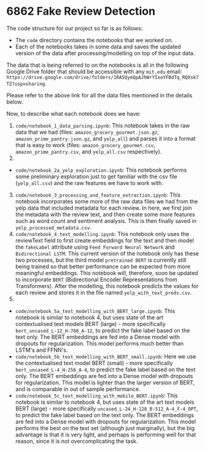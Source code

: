 # 6862 Fake Review Detection

The code structure for our project so far is as follows:
* The `code` directory contains the notebooks that we worked on.
* Each of the notebooks takes in some data and saves the updated version of the data after processing/modelling on top of the input data.

The data that is being referred to on the notebooks is all in the following Google Drive folder that should be accessible with any `mit.edu` email: `https://drive.google.com/drive/folders/1RA5QyeQpAJhWrYIxoYFBdTq_RQXsk7TZ?usp=sharing`.

Please refer to the above link for all the data files mentioned in the details below.

Now, to describe what each notebook does we have:
1. `code/notebook_1_data_parsing.ipynb`: This notebook takes in the raw data that we had (files: `amazon_grocery_gourmet.json.gz`, `amazon_prime_pantry.json.gz`, and `yelp_all`) and parses it into a format that is easy to work (files: `amazon_grocery_gourmet.csv`, `amazon_prime_pantry.csv`, and `yelp_all.csv` respectively).
2. 
* `code/notebook_2a_yelp_exploration.ipynb`: This notebook performs some preliminary exploration just to get familiar with the csv file (`yelp_all.csv`) and the raw features we have to work with. 
3. `code/notebook_3_processing_and_feature_extraction.ipynb`: This notebook incorporates some more of the raw data files we had from the yelp data that included metadata for each review. In here, we first join the metadata with the review text, and then create some more features such as word count and sentiment analysis. This is then finally saved in `yelp_processed_metadata.csv`.
4. `code/notebook_4_text_modelling.ipynb`: This notebook only uses the reviewText field to first create embeddings for the text and then model the `fakeLabel` attribute using `Feed Forward Neural Network` and `Bidirectional LSTM`. This current version of the notebook only has these two processes, but the third model `pretrained BERT` is currently still being trained so that better performance can be expected from more meaningful embeddings. This notebook will, therefore, soon be updated to incorporate `BERT` (Bidirectional Encoder Representations from Transformers). After the modelling, this notebook predicts the values for each review and stores it in the file named `yelp_with_text_preds.csv`.
5. 
* `code/notebook_5a_text_modelling_with_BERT_large.ipynb`: This notebook is similar to notebook 4, but uses state of the art contextualised text models BERT (large) - more specifically `bert_uncased_L-12_H-768_A-12`, to predict the fake label based on the text only. The BERT embeddings are fed into a Dense model with dropouts for regularization. This model performs much better than LSTM's and FFNN's. 
* `code/notebook_5b_text_modelling_with_BERT_small.ipynb`: Here we use the contextualised text model BERT (small) - more specifically `bert_uncased_L-4_H-256_A-4`, to predict the fake label based on the text only. The BERT embeddings are fed into a Dense model with dropouts for regularization. This model is lighter than the larger version of BERT, and is comparable in out of sample performance.
* `code/notebook_5c_text_modelling_with_mobile_BERT.ipynb`: This notebook is similar to notebook 4, but uses state of the art text models BERT (large) - more specifically `uncased_L-24_H-128_B-512_A-4_F-4_OPT`, to predict the fake label based on the text only. The BERT embeddings are fed into a Dense model with dropouts for regularization. This model performs the best on the test set (although just marginally), but the big advantage is that it is very light, and perhaps is performing well for that reason, since it is not overcomplicating the task.
